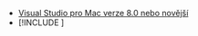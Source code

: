 * [Visual Studio pro Mac verze 8.0 nebo novější](https://visualstudio.microsoft.com/vs/mac/)
* [!INCLUDE [](~/includes/3.0-SDK.md)]
